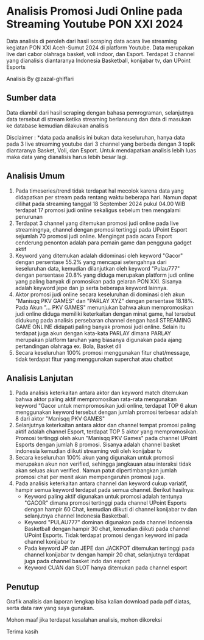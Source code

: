 # Analisis Promosi Judi Online pada Streaming Youtube PON XXI 2024
Data analisis di peroleh dari hasil scraping data acara live streaming kegiatan PON XXI Aceh-Sumut 2024 di platform Youtube. Data merupakan live dari cabor olahraga basket, voli indoor, dan Esport. Terdapat 3 channel yang dianalisis diantaranya Indonesia Basketball, konijabar tv, dan UPoint Esports

Analisis By @zazal-ghiffari

## Sumber data
Data diambil dari hasil scraping dengan bahasa pemrograman, selanjutnya data tersebut di stream ketika streaming berlansung dan data di masukan ke database kemudian dilakukan analisis

Disclaimer : *data pada analisis ini bukan data keseluruhan, hanya data pada 3 live streaming youtube dari 3 channel yang berbeda dengan 3 topik diantaranya Basket, Voli, dan Esport. Untuk mendapatkan analisis lebih luas maka data yang dianalisis harus lebih besar lagi.

## Analisis Umum
1. Pada timeseries/trend tidak terdapat hal mecolok karena data yang didapatkan per stream pada rentang waktu beberapa hari. Namun dapat dilihat pada streaming tanggal 18 September 2024 pukul 04.00 WIB terdapat 17 promosi judi online sekaligus sebelum tren mengalami penurunan
2. Terdapat 3 channel yang ditemukan promosi judi online pada live streamingnya, channel dengan promosi tertinggi pada UPoint Esport sejumlah 70 promosi judi online. Mengingat pada acara Esport cenderung penonton adalah para pemain game dan pengguna gadget aktif
3. Keyword yang ditemukan adalah didominasi oleh keyword "Gacor" dengan persentase 55.2% yang mencapai setengahnya dari keseluruhan data, kemudian dilanjutkan oleh keyword "Pulau777" dengan persentase 20.8% yang diduga merupakan platform judi online yang paling banyak di promosikan pada gelaran PON XXI. Sisanya adalah keyword jepe dan jp serta beberapa keyword lainnya.
4. Aktor promosi judi online secara keseluruhan di dominasi oleh akun "Manisqq PKV GAMES" dan "PARLAY XYZ" dengan persentase 18.18%. Pada Akun "... PKV GAMES" menunjukan bahwa akun mempromosikan judi online diduga memiliki keterkaitan dengan minat game, hal tersebut didukung pada analisis persebaran channel dengan hasil STREAMING GAME ONLINE didapati paling banyak promosi judi online. Selain itu terdapat juga akun dengan kata-kata PARLAY dimana PARLAY merupakan platform taruhan yang biasanya digunakan pada ajang pertandingan olahraga ex. Bola, Basket dll
5. Secara keseluruhan 100% promosi menggunakan fitur chat/message, tidak terdapat fitur yang menggunakan superchat atau chatbot
## Analisis Lanjutan
1. Pada analisis keterkaitan antara aktor dan keyword match ditemukan bahwa aktor paling aktif mempromosikan rata-rata mengunakan keyword "Gacor untuk mempromosikan judi online, terdapat TOP 6 akun menggunakan keyword tersebut dengan jumlah promosi terbesar adalah 8 dari aktor "Manisqq PKV GAMES"
2. Selanjutnya keterkaitan antara aktor dan channel tempat promosi paling aktif adalah channel Esport, terdapat TOP 5 aktor yang mempromosikan. Promosi tertinggi oleh akun "Manisqq PKV Games" pada channel UPoint Esports dengan jumlah 8 promosi. Sisanya adalah channel basket indonesia kemudian diikuti streaming voli oleh konijabar tv
3. Secara keseluruhan 100% akun yang digunakan untuk promosi merupakan akun non verified, sehingga jangkauan atau interaksi tidak akan seluas akun verified. Namun patut dipertimbangkan jumlah promosi chat per menit akan mempengaruhin promosi juga.
4. Pada analisis keterkaitan antara channel dan keyword cukup variatif, hampir semua keyword terdapat pada semua channel. Berikut hasilnya:
   - Keyword paling aktif digunakan untuk promosi adalah tentunya "GACOR" dimana promosi tertinggi pada channel UPoint Esports dengan hampir 60 Chat, kemudian diikuti di channel konijabar tv dan selanjutnya channel Indonesia Basketball.
   - Keyword "PULAU777" dominan digunakan pada channel Indoensia Basketball dengan hampir 30 chat, kemudian diikuti pada channel UPoint Esports. Tidak terdapat promosi dengan keyword ini pada channel konijabar tv
   - Pada keyword JP dan JEPE dan JACKPOT ditemukan tertinggi pada channel konijabar tv dengan hampir 20 chat, selanjutnya terdapat juga pada channel basket indo dan esport
   - Keyword CUAN dan SLOT hanya ditemukan pada channel esport

## Penutup
Grafik analisis dan laporan lengkap bisa kalian download pada pdf diatas, serta data raw yang saya gunakan.

Mohon maaf jika terdapat kesalahan analisis, mohon dikoreksi

Terima kasih

